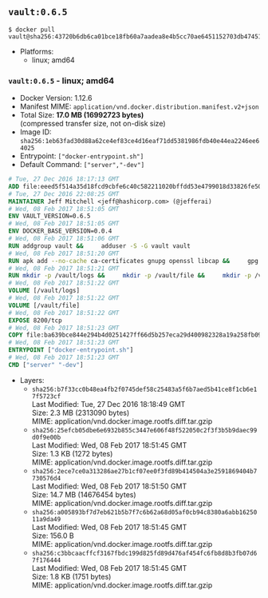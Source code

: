 ## `vault:0.6.5`

```console
$ docker pull vault@sha256:43720b6db6ca01bce18fb60a7aadea8e4b5cc70ae6451152703db47451b6c756
```

-	Platforms:
	-	linux; amd64

### `vault:0.6.5` - linux; amd64

-	Docker Version: 1.12.6
-	Manifest MIME: `application/vnd.docker.distribution.manifest.v2+json`
-	Total Size: **17.0 MB (16992723 bytes)**  
	(compressed transfer size, not on-disk size)
-	Image ID: `sha256:1eb63fad30d88a62ce4ef83ce4d16eaf71dd5381986fdb40e44ea2246ee64025`
-	Entrypoint: `["docker-entrypoint.sh"]`
-	Default Command: `["server","-dev"]`

```dockerfile
# Tue, 27 Dec 2016 18:17:13 GMT
ADD file:eeed5f514a35d18fcd9cbfe6c40c582211020bffdd53e4799018d33826fe5067 in / 
# Tue, 27 Dec 2016 22:08:25 GMT
MAINTAINER Jeff Mitchell <jeff@hashicorp.com> (@jefferai)
# Wed, 08 Feb 2017 18:51:05 GMT
ENV VAULT_VERSION=0.6.5
# Wed, 08 Feb 2017 18:51:05 GMT
ENV DOCKER_BASE_VERSION=0.0.4
# Wed, 08 Feb 2017 18:51:06 GMT
RUN addgroup vault &&     adduser -S -G vault vault
# Wed, 08 Feb 2017 18:51:20 GMT
RUN apk add --no-cache ca-certificates gnupg openssl libcap &&     gpg --recv-keys 91A6E7F85D05C65630BEF18951852D87348FFC4C &&     mkdir -p /tmp/build &&     cd /tmp/build &&     wget https://releases.hashicorp.com/docker-base/${DOCKER_BASE_VERSION}/docker-base_${DOCKER_BASE_VERSION}_linux_amd64.zip &&     wget https://releases.hashicorp.com/docker-base/${DOCKER_BASE_VERSION}/docker-base_${DOCKER_BASE_VERSION}_SHA256SUMS &&     wget https://releases.hashicorp.com/docker-base/${DOCKER_BASE_VERSION}/docker-base_${DOCKER_BASE_VERSION}_SHA256SUMS.sig &&     gpg --batch --verify docker-base_${DOCKER_BASE_VERSION}_SHA256SUMS.sig docker-base_${DOCKER_BASE_VERSION}_SHA256SUMS &&     grep ${DOCKER_BASE_VERSION}_linux_amd64.zip docker-base_${DOCKER_BASE_VERSION}_SHA256SUMS | sha256sum -c &&     unzip docker-base_${DOCKER_BASE_VERSION}_linux_amd64.zip &&     cp bin/gosu bin/dumb-init /bin &&     wget https://releases.hashicorp.com/vault/${VAULT_VERSION}/vault_${VAULT_VERSION}_linux_amd64.zip &&     wget https://releases.hashicorp.com/vault/${VAULT_VERSION}/vault_${VAULT_VERSION}_SHA256SUMS &&     wget https://releases.hashicorp.com/vault/${VAULT_VERSION}/vault_${VAULT_VERSION}_SHA256SUMS.sig &&     gpg --batch --verify vault_${VAULT_VERSION}_SHA256SUMS.sig vault_${VAULT_VERSION}_SHA256SUMS &&     grep vault_${VAULT_VERSION}_linux_amd64.zip vault_${VAULT_VERSION}_SHA256SUMS | sha256sum -c &&     unzip -d /bin vault_${VAULT_VERSION}_linux_amd64.zip &&     cd /tmp &&     rm -rf /tmp/build &&     apk del gnupg openssl &&     rm -rf /root/.gnupg
# Wed, 08 Feb 2017 18:51:21 GMT
RUN mkdir -p /vault/logs &&     mkdir -p /vault/file &&     mkdir -p /vault/config &&     chown -R vault:vault /vault
# Wed, 08 Feb 2017 18:51:22 GMT
VOLUME [/vault/logs]
# Wed, 08 Feb 2017 18:51:22 GMT
VOLUME [/vault/file]
# Wed, 08 Feb 2017 18:51:22 GMT
EXPOSE 8200/tcp
# Wed, 08 Feb 2017 18:51:23 GMT
COPY file:ba639bce844e294b4d0251427ff66d5b257eca29d400982328a19a258fb09db9 in /usr/local/bin/docker-entrypoint.sh 
# Wed, 08 Feb 2017 18:51:23 GMT
ENTRYPOINT ["docker-entrypoint.sh"]
# Wed, 08 Feb 2017 18:51:23 GMT
CMD ["server" "-dev"]
```

-	Layers:
	-	`sha256:b7f33cc0b48ea4fb2f0745def58c25483a5f6b7aed5b41ce8f1cb6e17f5723cf`  
		Last Modified: Tue, 27 Dec 2016 18:18:49 GMT  
		Size: 2.3 MB (2313090 bytes)  
		MIME: application/vnd.docker.image.rootfs.diff.tar.gzip
	-	`sha256:25efcb05dbe6e6932b855c3447e606f48f522050c2f3f3b5b9daec99d0f9e00b`  
		Last Modified: Wed, 08 Feb 2017 18:51:45 GMT  
		Size: 1.3 KB (1272 bytes)  
		MIME: application/vnd.docker.image.rootfs.diff.tar.gzip
	-	`sha256:2ece7ce0a313286ae27b1cf07ee0f3fd89b414504a3e2591869404b7730576d4`  
		Last Modified: Wed, 08 Feb 2017 18:51:50 GMT  
		Size: 14.7 MB (14676454 bytes)  
		MIME: application/vnd.docker.image.rootfs.diff.tar.gzip
	-	`sha256:a005893bf7d7eb621b5b7f7c6b62a68d05af0cb94c8380a6abb1625011a9da49`  
		Last Modified: Wed, 08 Feb 2017 18:51:45 GMT  
		Size: 156.0 B  
		MIME: application/vnd.docker.image.rootfs.diff.tar.gzip
	-	`sha256:c3bbcaacffcf3167fbdc199d825fd89d476af454fc6fb8d8b3fb07d67f176444`  
		Last Modified: Wed, 08 Feb 2017 18:51:45 GMT  
		Size: 1.8 KB (1751 bytes)  
		MIME: application/vnd.docker.image.rootfs.diff.tar.gzip
